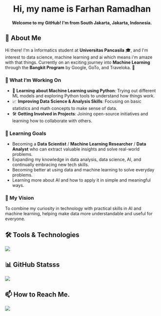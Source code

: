 <h1 align="center">Hi, my name is Farhan Ramadhan</h1>
<h4 align="center">Welcome to my GitHub! I'm from South Jakarta, Jakarta, Indonesia.</h4>

## 🌟 About Me
   
Hi there! I'm a Informatics student at **Universitas Pancasila** 🎓, and I'm interest to data science, machine learning and ai which means i'm amaze with that things. Currently on an exciting journey into **Machine Learning** through the **Bangkit Program** by Google, GoTo, and Traveloka. 🚀

### 🔭 What I’m Working On
- 📘 **Learning about Machine Learning using Python**: Trying out different ML models and exploring Python tools to understand how things work.
- 📈 **Improving Data Science & Analysis Skills**: Focusing on basic statistics and math concepts to make sense of data.
- 🛠️ **Getting Involved in Projects**: Joining open-source initiatives and learning how to collaborate with others.

### 🌱 Learning Goals
- Becoming a **Data Scientist** / **Machine Learning Researcher** / **Data Analyst** who can extract valuable insights and solve real-world problems.
- Expanding my knowledge in data analysis, data science, AI, and continually embracing new tech skills.
- Becoming better at using data and machine learning to solve everyday problems.
- Learning more about AI and how to apply it in simple and meaningful ways.

### 🎯 My Vision
To combine my curiosity in technology with practical skills in AI and machine learning, helping make data more understandable and useful for everyone.

## 🛠️ Tools & Technologies

![](https://skillicons.dev/icons?i=python,tensorflow,mysql,vscode,cpp,js,html,css,bootstrap,java,figma,anaconda,git,&perline=19)

## 📊 GitHub Statsss
<p align="left">
  <img src="https://github-readme-stats.vercel.app/api/top-langs/?username=noahvlone&theme=dark&hide_border=false&include_all_commits=false&count_private=false&layout=compact" />
</p>



## 📫 How to Reach Me.
<a target="_blank" href="https://linkedin.com/in/farhan-ramadhan-ml-ai/"><img src="https://img.shields.io/badge/-LinkedIn-0077B5?style=for-the-badge&logo=Linkedin&logoColor=white"></img></a>
<br>
</p>
 
